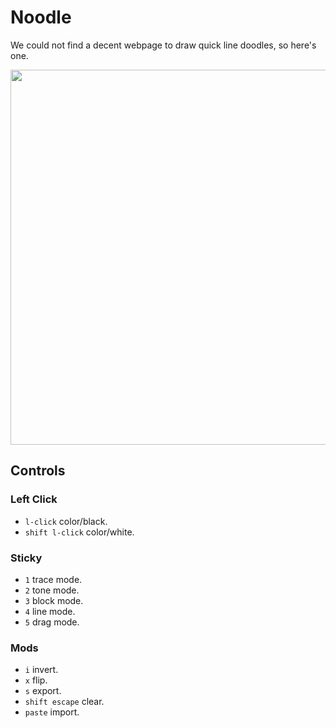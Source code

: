 # Noodle

We could not find a decent webpage to draw quick line doodles, so here's one.

<img src='https://raw.githubusercontent.com/hundredrabbits/Noodle/master/PREVIEW.jpg' width="600"/>

## Controls

### Left Click

- `l-click` color/black.
- `shift l-click` color/white.

### Sticky

- `1` trace mode.
- `2` tone mode.
- `3` block mode.
- `4` line mode.
- `5` drag mode.

### Mods

- `i` invert.
- `x` flip.
- `s` export.
- `shift escape` clear.
- `paste` import.